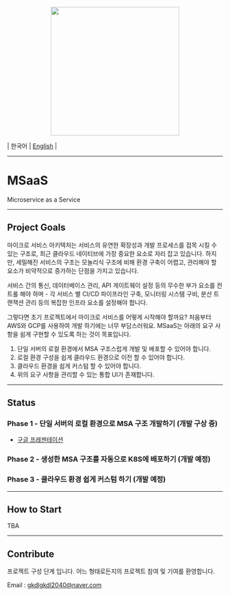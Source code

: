 <p align="center"><img src="https://github.com/user-attachments/assets/6800b983-11c0-4509-a5e2-4dbc08248e21" height="300px" width="300px" ></p>

| 한국어 | [English](https://github.com/MSaaS-Framework/MSaaS_back/blob/main/README.md) |

---

# MSaaS
Microservice as a Service

---

## Project Goals

마이크로 서비스 아키텍처는 서비스의 유연한 확장성과 개발 프로세스를 접목 시킬 수 있는 구조로, 최근 클라우드 네이티브에 가장 중요한 요소로 자리 잡고 있습니다. 하지만, 세밀해진 서비스의 구조는 모놀리식 구조에 비해 환경 구축이 어렵고, 관리해야 할 요소가 비약적으로 증가하는 단점을 가지고 있습니다.

서비스 간의 통신, 데이터베이스 관리, API 게이트웨이 설정 등의 무수한 부가 요소를 컨트롤 해야 하며 - 각 서비스 별 CI/CD 파이프라인 구축, 모니터링 시스템 구비, 분산 트랜잭션 관리 등의 복잡한 인프라 요소를 설정해야 합니다.

그렇다면 초기 프로젝트에서 마이크로 서비스를 어떻게 시작해야 할까요? 처음부터 AWS와 GCP를 사용하여 개발 하기에는 너무 부담스러워요. MSaaS는 아래의 요구 사항을 쉽게 구현할 수 있도록 하는 것이 목표입니다.

1. 단일 서버의 로컬 환경에서 MSA 구조스럽게 개발 및 배포할 수 있어야 합니다.
2. 로컬 환경 구성을 쉽게 클라우드 환경으로 이전 할 수 있어야 합니다.
3. 클라우드 환경을 쉽게 커스텀 할 수 있어야 합니다.
4. 위의 요구 사항을 관리할 수 있는 통합 UI가 존재합니다.

---

## Status

### Phase 1 - 단일 서버의 로컬 환경으로 MSA 구조 개발하기 (개발 구상 중)
- [구글 프레젠테이션](https://docs.google.com/presentation/d/1Pn_sIZzaloEOFWQTbgljlQDN4TfDoCU83-63zdzNnUU/edit#slide=id.p)

### Phase 2 - 생성한 MSA 구조를 자동으로 K8S에 배포하기 (개발 예정)

### Phase 3 - 클라우드 환경 쉽게 커스텀 하기 (개발 예정)

---

## How to Start

TBA

---

## Contribute

프로젝트 구성 단계 입니다.
어느 형태로든지의 프로젝트 참여 및 기여를 환영합니다.

Email : gkdlgkdl2040@naver.com
